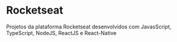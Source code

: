 # Rocketseat
Projetos da plataforma Rocketseat desenvolvidos com JavasScript, TypeScript, NodeJS, ReactJS e React-Native
